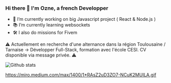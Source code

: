 ### Hi there 👋 I'm Ozne, a french Developper

- 🔭 I’m currently working on big Javascript project ( React & Node.js )
- 📚 I’m currently learning websockets
- 🛠 I also do missions for Fivem



⚠️ Actuellement en recherche d'une alternance dans la région Toulousaine / Tarnaise -> Développer Full-Stack, formation avec l'école CESI. CV disponible via message privée. ⚠️

![Github stats](https://github-readme-stats.vercel.app/api?username=Ozneeee&theme=highcontrast&show_icons=true&count_private=true)

https://miro.medium.com/max/1400/1*RAsZ2uD3ZO7-NCuK2MUILA.gif

<!-- ![Top Languages Card](https://github-readme-stats.vercel.app/api/top-langs/?username=Ozneeee) -->
